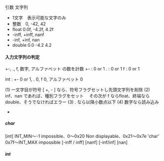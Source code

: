 引数 文字列

* 1文字　表示可能な文字のみ
* 整数　0, -42, 42
* float 0.0f, -4.2f, 4.2f
* -inff, +inff, nanf
* -inf, +inf, nan
* double 0.0 -4.2 4.2

#### 入力文字列の判定

+-, ., f, 数字, アルファベット の数を計数
+- : 0 or 1
. : 0 or 1
f : 0 or 1

int : +- 0 or 1, . 0, f 0, アルファベット 0


(1) 一文字目が符号 [ +, - ] なら、符号フラグセットし先頭文字列を削除
(2) inf、nan であれば、種別フラグをセット
　その次が f ならfloat、終端ならdouble、そうでなければエラー
(3) . なら以降小数点以下
(4) 数字なら読み込み

* 

##### char

[int] INT_MIN〜-1 impossible、0〜0x20 Non displayable、0x21〜0x7e 'char' 0x7f〜INT_MAX impossible
[-inff / inff] 
[nanf]
[-inf/inf]
[nan]

##### int

